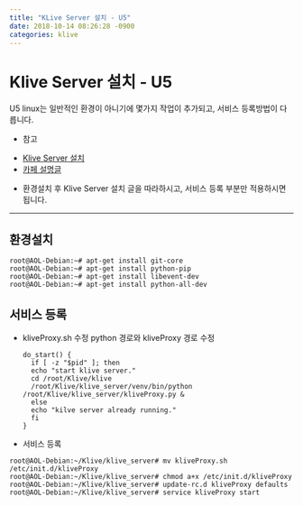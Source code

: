 ```yaml
---
title: "KLive Server 설치 - U5"
date: 2018-10-14 08:26:28 -0900
categories: klive
---
```


# Klive Server 설치 - U5
U5 linux는 일반적인 환경이 아니기에 몇가지 작업이 추가되고, 서비스 등록방법이 다릅니다.
 - 참고
  + [Klive Server 설치](https://soju6jan.github.io/2018-10-14-klive_install/)
  + [카페 설명글](https://cafe.naver.com/mk802/27246)
 - 환경설치 후 Klive Server 설치 글을 따라하시고, 서비스 등록 부분만 적용하시면 됩니다.

***
## 환경설치
````
root@AOL-Debian:~# apt-get install git-core
root@AOL-Debian:~# apt-get install python-pip
root@AOL-Debian:~# apt-get install libevent-dev
root@AOL-Debian:~# apt-get install python-all-dev
````

## 서비스 등록
+ kliveProxy.sh 수정
  python 경로와 kliveProxy 경로 수정

  ````
  do_start() {
    if [ -z "$pid" ]; then
    echo "start klive server."
    cd /root/Klive/klive
    /root/Klive/klive_server/venv/bin/python /root/Klive/klive_server/kliveProxy.py &
    else
    echo "kilve server already running."
    fi
  }
  ````
+ 서비스 등록
 ````
 root@AOL-Debian:~/Klive/klive_server# mv kliveProxy.sh /etc/init.d/kliveProxy
 root@AOL-Debian:~/Klive/klive_server# chmod a+x /etc/init.d/kliveProxy
 root@AOL-Debian:~/Klive/klive_server# update-rc.d kliveProxy defaults
 root@AOL-Debian:~/Klive/klive_server# service kliveProxy start
 ````
